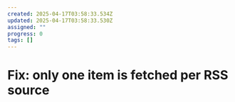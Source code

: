 ```yaml
---
created: 2025-04-17T03:58:33.534Z
updated: 2025-04-17T03:58:33.530Z
assigned: ""
progress: 0
tags: []
---
```


# Fix: only one item is fetched per RSS source
